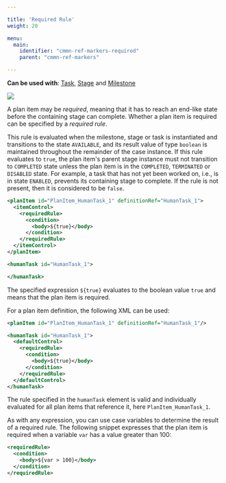 ```yaml
---

title: 'Required Rule'
weight: 20

menu:
  main:
    identifier: "cmmn-ref-markers-required"
    parent: "cmmn-ref-markers"

---
```


**Can be used with**: [Task](ref:#tasks), [Stage](ref:#grouping-tasks-stage) and [Milestone](ref:#milestones-milestone)

<img class="img-responsive" src="ref:asset:/assets/cmmn/required-marker.png"/>

A plan item may be *required*, meaning that it has to reach an end-like state before the containing stage can complete. Whether a plan item is required can be specified by a *required rule*.

This rule is evaluated when the milestone, stage or task is instantiated and transitions to the state <code>AVAILABLE</code>, and its result value of type `boolean` is maintained throughout the remainder of the case instance. If this rule evaluates to <code>true</code>, the plan item's parent stage instance must not transition to <code>COMPLETED</code> state unless the plan item is in the <code>COMPLETED</code>, <code>TERMINATED</code> or <code>DISABLED</code> state. For example, a task that has not yet been worked on, i.e., is in state <code>ENABLED</code>, prevents its containing stage to complete. If the rule is not present, then it is considered to be <code>false</code>.

```xml
<planItem id="PlanItem_HumanTask_1" definitionRef="HumanTask_1">
  <itemControl>
    <requiredRule>
      <condition>
        <body>${true}</body>
      </condition>
    </requiredRule>
  </itemControl>
</planItem>

<humanTask id="HumanTask_1">

</humanTask>
```

The specified expression `${true}` evaluates to the boolean value `true` and means that the plan item is required.

For a plan item definition, the following XML can be used:

```xml
<planItem id="PlanItem_HumanTask_1" definitionRef="HumanTask_1"/>

<humanTask id="HumanTask_1">
  <defaultControl>
    <requiredRule>
      <condition>
        <body>${true}</body>
      </condition>
    </requiredRule>
  </defaultControl>
</humanTask>
```

The rule specified in the `humanTask` element is valid and individually evaluated for all plan items that reference it, here `PlanItem_HumanTask_1`.

As with any expression, you can use case variables to determine the result of a required rule. The following snippet expresses that the plan item is required when a variable `var` has a value greater than 100:

```xml
<requiredRule>
  <condition>
    <body>${var > 100}</body>
  </condition>
</requiredRule>
```
